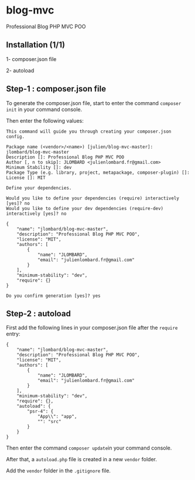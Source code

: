 # blog-mvc
Professional Blog PHP MVC POO

## Installation (1/1)

1- composer.json file

2- autoload

## Step-1 : composer.json file

To generate the composer.json file, start to enter the command `composer init` in your command console.

Then enter the following values:

```
This command will guide you through creating your composer.json config.

Package name (<vendor>/<name>) [julien/blog-mvc-master]: jlombard/blog-mvc-master
Description []: Professional Blog PHP MVC POO
Author [, n to skip]: JLOMBARD <julienlombard.fr@gmail.com>
Minimum Stability []: dev
Package Type (e.g. library, project, metapackage, composer-plugin) []:
License []: MIT

Define your dependencies.

Would you like to define your dependencies (require) interactively [yes]? no
Would you like to define your dev dependencies (require-dev) interactively [yes]? no

{
    "name": "jlombard/blog-mvc-master",
    "description": "Professional Blog PHP MVC POO",
    "license": "MIT",
    "authors": [
        {
            "name": "JLOMBARD",
            "email": "julienlombard.fr@gmail.com"
        }
    ],
    "minimum-stability": "dev",
    "require": {}
}

Do you confirm generation [yes]? yes
```

## Step-2 : autoload

First add the following lines in your composer.json file after the `require` entry:

```
{
    "name": "jlombard/blog-mvc-master",
    "description": "Professional Blog PHP MVC POO",
    "license": "MIT",
    "authors": [
        {
            "name": "JLOMBARD",
            "email": "julienlombard.fr@gmail.com"
        }
    ],
    "minimum-stability": "dev",
    "require": {},
    "autoload": {
        "psr-4": {
            "App\\": "app",
            "": "src"
        }
    }
}
```
Then enter the command `composer update`in your command console.

After that, a `autoload.php` file is created in a new `vendor` folder. 

Add the `vendor` folder in the `.gitignore` file.
